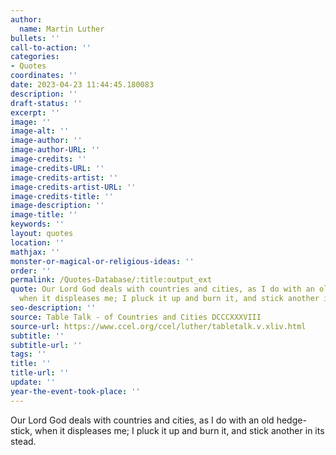 ```yaml
---
author:
  name: Martin Luther
bullets: ''
call-to-action: ''
categories:
- Quotes
coordinates: ''
date: 2023-04-23 11:44:45.180083
description: ''
draft-status: ''
excerpt: ''
image: ''
image-alt: ''
image-author: ''
image-author-URL: ''
image-credits: ''
image-credits-URL: ''
image-credits-artist: ''
image-credits-artist-URL: ''
image-credits-title: ''
image-description: ''
image-title: ''
keywords: ''
layout: quotes
location: ''
mathjax: ''
monster-or-magical-or-religious-ideas: ''
order: ''
permalink: /Quotes-Database/:title:output_ext
quote: Our Lord God deals with countries and cities, as I do with an old hedge-stick,
  when it displeases me; I pluck it up and burn it, and stick another in its stead.
seo-description: ''
source: Table Talk - of Countries and Cities DCCCXXXVIII
source-url: https://www.ccel.org/ccel/luther/tabletalk.v.xliv.html
subtitle: ''
subtitle-url: ''
tags: ''
title: ''
title-url: ''
update: ''
year-the-event-took-place: ''
---
```

Our Lord God deals with countries and cities, as I do with an old hedge-stick, when it displeases me; I pluck it up and burn it, and stick another in its stead.